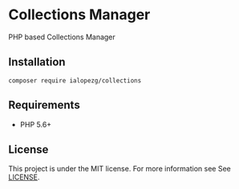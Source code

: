 # Collections Manager

PHP based Collections Manager

## Installation

```shell script
composer require ialopezg/collections
```

## Requirements

* PHP 5.6+

## License

This project is under the MIT license. For more information see See [LICENSE](LICENSE).
